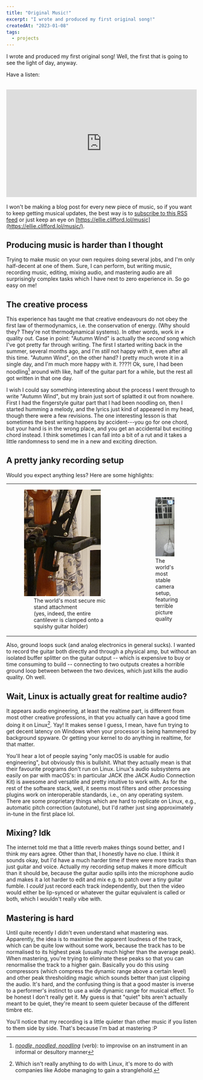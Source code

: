 ```yaml
---
title: "Original Music!"
excerpt: "I wrote and produced my first original song!"
createdAt: "2023-01-08"
tags:
  - projects
---
```


I wrote and produced my first original song! Well, the first that is going to
see the light of day, anyway.

Have a listen:

<br>
<iframe
  title="&quot;Autumn Wind&quot;"
  src="https://tube.clifford.lol/videos/embed/4bb5e760-9afc-4117-919a-2a1d29155e50"
  allowfullscreen="" sandbox="allow-same-origin allow-scripts allow-popups"
  frameborder="0" style="min-width: 100%; max-width: 100%; aspect-ratio: 16/9"></iframe>

I won't be making a blog post for every new piece of music, so if you want to
keep getting musical updates, the best way is to [subscribe to this RSS
feed](https://ellie.clifford.lol/music/rss.xml) or just keep an eye on
[https://ellie.clifford.lol/music](https://ellie.clifford.lol/music/).

## Producing music is harder than I thought

Trying to make music on your own requires doing several jobs, and I'm only
half-decent at one of them. Sure, I can perform, but writing music, recording
music, editing, mixing audio, and mastering audio are all surprisingly complex
tasks which I have next to zero experience in. So go easy on me!

## The creative process

This experience has taught me that creative endeavours do not obey the first
law of thermodynamics, i.e. the conservation of energy. (Why should they?
They're not thermodynamical systems). In other words, work in ≠ quality out.
Case in point: "Autumn Wind" is actually the *second* song which I've got
pretty far through writing. The first I started writing back in the summer,
several months ago, and I'm *still* not happy with it, even after all this
time. "Autumn Wind", on the other hand? I pretty much wrote it in a single day,
and I'm much more happy with it. ????! Ok, sure, I had been noodling[^noodle]
around with like, half of the guitar part for a while, but the rest all got
written in that one day.

[^noodle]: [*noodle, noodled,
noodling*](https://www.merriam-webster.com/dictionary/noodle) (verb): to
improvise on an instrument in an informal or desultory manner

I wish I could say something interesting about the process I went through to
write "Autumn Wind", but my brain just sort of splatted it out from nowhere.
First I had the fingerstyle guitar part that I had been noodling on, then I
started humming a melody, and the lyrics just kind of appeared in my head,
though there were a few revisions. The one interesting lesson is that sometimes
the best writing happens by accident---you go for one chord, but your hand is
in the wrong place, and you get an accidental but exciting chord instead. I
think sometimes I can fall into a bit of a rut and it takes a little randomness
to send me in a new and exciting direction.

## A pretty janky recording setup

Would you expect anything less? Here are some highlights:

<div class="noborder">
<table style="width: 100%"><tr><td style="width: 69%">
<figure>
 <img src="./mic_stand.jpg" style="width: 80%"
      alt="A mic stand attached unstably to a guitar stand"
 />
 <figcaption aria-hidden="true" style="width: 80%; margin: auto">
   The world's most secure mic stand attachment<br>
   (yes, indeed, the entire cantilever is clamped onto a squishy guitar holder)
 </figcaption>
</figure>

</td><td>

<figure style="float: right;">
 <img src="./camera_stand.jpg" style="width: 80%"
      alt="A phone, being used as a camera, sitting on a fully extended sheet
           music stand, sitting on a small chair/table"
 />
 <figcaption aria-hidden="true">
   The world's most stable camera setup, featuring terrible picture quality
 </figcaption>
</figure>
</td></tr></table>
</div>

Also, ground loops suck (and analog electronics in general sucks). I wanted to
record the guitar both directly and through a physical amp, but without an
isolated buffer splitter on the guitar output -- which is expensive to buy or
time consuming to build -- connecting to two outputs creates a horrible ground
loop between between the two devices, which just kills the audio quality. Oh
well.

## Wait, Linux is actually great for realtime audio?

It appears audio engineering, at least the realtime part, is different from
most other creative professions, in that you actually can have a good time
doing it on Linux[^linux]. Yay! It makes sense I guess, I mean, have fun trying
to get decent latency on Windows when your processor is being hammered by
background spyware. Or getting your kernel to do anything in realtime, for that
matter.

[^linux]: Which isn't really anything to do with Linux, it's more to do with
companies like Adobe managing to gain a stranglehold.

You'll hear a lot of people saying "only macOS is usable for audio
engineering", but obviously this is bullshit. What they actually mean is that
their favourite programs don't run on Linux. Linux's audio subsystems are
easily on par with macOS's: in particular JACK (the JACK Audio Connection Kit)
is awesome and versatile and pretty intuitive to work with. As for the rest of
the software stack, well, it seems most filters and other processing plugins
work on interoperable standards, i.e., on any operating system. There are some
proprietary things which are hard to replicate on Linux, e.g., automatic pitch
correction (autotune), but I'd rather just sing approximately in-tune in the
first place lol.

## Mixing? Idk

The internet told me that a little reverb makes things sound better, and I
think my ears agree. Other than that, I honestly have no clue. I think it
sounds okay, but I'd have a much harder time if there were more tracks than
just guitar and voice. Actually my recording setup makes it more difficult than
it should be, because the guitar audio spills into the microphone audio and
makes it a lot harder to edit and mix e.g. to patch over a tiny guitar fumble.
I *could* just record each track independently, but then the video would either
be lip-synced or whatever the guitar equivalent is called or both, which I
wouldn't really vibe with.

## Mastering is hard

Until quite recently I didn't even understand what mastering was. Apparently,
the idea is to maximise the apparent loudness of the track, which can be quite
low without some work, because the track has to be normalised to its highest
peak (usually much higher than the average peak). When mastering, you're trying
to eliminate these peaks so that you can renormalise the track to a higher
gain. Basically you do this using compressors (which compress the dynamic range
above a certain level) and other peak thresholding magic which sounds better
than just clipping the audio. It's hard, and the confusing thing is that a good
master is inverse to a performer's instinct to use a wide dynamic range for
musical effect. To be honest I don't really get it. My guess is that "quiet"
bits aren't actually meant to be quiet, they're meant to seem quieter because
of the different timbre etc.

You'll notice that my recording is a little quieter than other music if you
listen to them side by side. That's because I'm bad at mastering :P

<!-- vi: set sts=2 sw=2 et :-->
